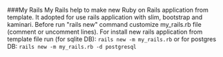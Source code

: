 ###My Rails
My Rails help to make new Ruby on Rails application from template.
It adopted for use rails application with slim, bootstrap and kaminari.
Before run "rails new" command customize  my_rails.rb file (comment or uncomment lines).
For install new rails application from template file run (for sqlite DB):
``rails new -m my_rails.rb``
or for postgres DB:
``rails new -m my_rails.rb -d postgresql``
